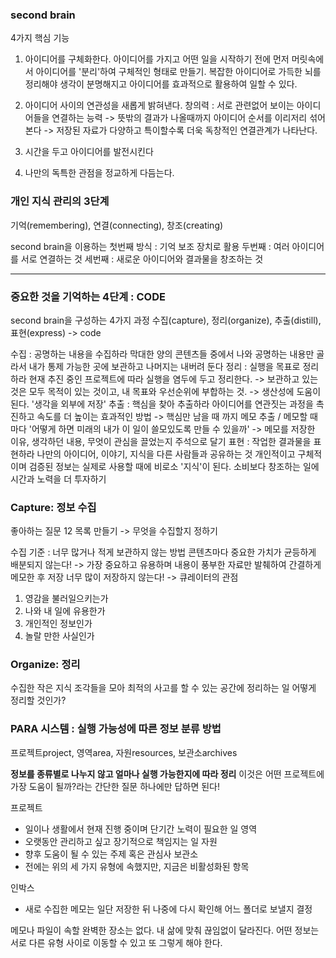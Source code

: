 
### second brain
4가지 핵심 기능
1. 아이디어를 구체화한다.
아이디어를 가지고 어떤 일을 시작하기 전에 먼저 머릿속에서 아이디어를 '분리'하여 구체적인 형태로 만들기. 복잡한 아이디어로 가득한 뇌를 정리해야 생각이 분명해지고 아이디어를 효과적으로 활용하여 일할 수 있다.

2. 아이디어 사이의 연관성을 새롭게 밝혀낸다.
창의력 : 서로 관련없어 보이는 아이디어들을 연결하는 능력 -> 뜻밖의 결과가 나올때까지 아이디어 순서를 이리저리 섞어본다 -> 저장된 자료가 다양하고 특이할수록 더욱 독창적인 연결관계가 나타난다.

3. 시간을 두고 아이디어를 발전시킨다

5. 나만의 독특한 관점을 정교하게 다듬는다.


### 개인 지식 관리의 3단계
기억(remembering), 연결(connecting), 창조(creating)

second brain을 이용하는 첫번째 방식 : 기억 보조 장치로 활용
두번째 : 여러 아이디어를 서로 연결하는 것
세번째 : 새로운 아이디어와 결과물을 창조하는 것


---

### 중요한 것을 기억하는 4단계 : CODE
second brain을 구성하는 4가지 과정
수집(capture), 정리(organize), 추출(distill), 표현(express) -> code

수집 : 공명하는 내용을 수집하라
막대한 양의 콘텐츠들 중에서 나와 공명하는 내용만 골라서 내가 통제 가능한 곳에 보관하고 나머지는 내버려 둔다
정리 : 실행을 목표로 정리하라
현재 추진 중인 프로젝트에 따라 실행을 염두에 두고 정리한다. -> 보관하고 있는 것은 모두 목적이 있는 것이고, 내 목표와 우선순위에 부합하는 것. -> 생산성에 도움이 된다.
'생각을 외부에 저장'
추출 : 핵심을 찾아 추출하라
아이디어를 연관짓는 과정을 촉진하고 속도를 더 높이는 효과적인 방법 -> 핵심만 남을 때 까지 메모 추출 / 메모할 때 마다 '어떻게 하면 미래의 내가 이 일이 쓸모있도록 만들 수 있을까' -> 메모를 저장한 이유, 생각하던 내용, 무엇이 관심을 끌었는지 주석으로 달기
표현 : 작업한 결과물을 표현하라
나만의 아이디어, 이야기,  지식을 다른 사람들과 공유하는 것
개인적이고 구체적이며 검증된 정보는 실제로 사용할 때에 비로소 '지식'이 된다.
소비보다 창조하는 일에 시간과 노력을 더 투자하기

### Capture: 정보 수집
좋아하는 질문 12 목록 만들기 -> 무엇을 수집할지 정하기

수집 기준 : 너무 많거나 적게 보관하지 않는 방법
콘텐츠마다 중요한 가치가 균등하게 배분되지 않는다! -> 가장 중요하고 유용하며 내용이 풍부한 자료만 발췌하여 간결하게 메모한 후 저장
너무 많이 저장하지 않는다! -> 큐레이터의 관점

1. 영감을 불러일으키는가
2. 나와 내 일에 유용한가
3. 개인적인 정보인가
4. 놀랄 만한 사실인가


### Organize: 정리

수집한 작은 지식 조각들을 모아 최적의 사고를 할 수 있는 공간에 정리하는 일
어떻게 정리할 것인가?

### PARA 시스템 : 실행 가능성에 따른 정보 분류 방법
프로젝트project, 영역area, 자원resources, 보관소archives

**정보를 종류별로 나누지 않고 얼마나 실행 가능한지에 따라 정리**
이것은 어떤 프로젝트에 가장 도움이 될까?라는 간단한 질문 하나에만 답하면 된다!

프로젝트
+ 일이나 생활에서 현재 진행 중이며 단기간 노력이 필요한 일
영역
+ 오랫동안 관리하고 싶고 장기적으로 책임지는 일
자원
+ 향후 도움이 될 수 있는 주제 혹은 관심사
보관소
+ 전에는 위의 세 가지 유형에 속했지만, 지금은 비활성화된 항목

인박스
+ 새로 수집한 메모는 일단 저장한 뒤 나중에 다시 확인해 어느 폴더로 보낼지 결정

메모나 파일이 속할 완벽한 장소는 없다. 내 삶에 맞춰 끊임없이 달라진다. 어떤 정보는 서로 다른 유형 사이로 이동할 수 있고 또 그렇게 해야 한다.